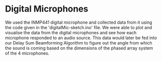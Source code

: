 # Digital Microphones

We used the INMP441 digital microphone and collected data from it using the code given in the 'digitalMic-sketch.ino' file. We were able to plot and visualise the
data from the digital microphones and see how each microphone responded to an audio source. This data would later be fed into our Delay Sum Beamforming Algorithm
to figure out the angle from which the sound is coming based on the dimensions of the phased array system of the 4 microphones.
